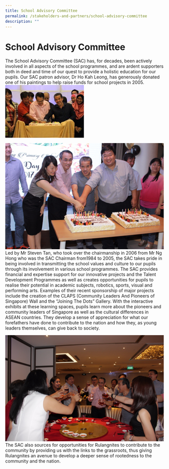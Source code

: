 ```yaml
---
title: School Advisory Committee
permalink: /stakeholders-and-partners/school-advisory-committee
description: ""
---
```

# School Advisory Committee

The School Advisory Committee (SAC) has, for decades, been actively involved in all aspects of the school programmes, and are ardent supporters both in deed and time of our quest to provide a holistic education for our pupils. Our SAC patron advisor, Dr Ho Kah Leong, has generously donated one of his paintings to help raise funds for school projects in 2005.
![](/images/SAC1.jpg)

![](/images/SAC2.jpg)
Led by Mr Steven Tan, who took over the chairmanship in 2006 from Mr Ng Hong who was the SAC Chairman 
from1984 to 2005, the SAC takes pride in being involved in transmitting the school values and culture to our pupils through its involvement in various school programmes. The SAC provides financial and expertise support for our innovative projects and the Talent Development Programmes as well as creates opportunities for pupils to realise their potential in academic subjects, robotics, sports, visual and performing arts. Examples of their recent sponsorship of major projects include the creation of the CLAPS (Community Leaders And Pioneers of Singapore) Wall and the “Joining The Dots” Gallery. With the interactive exhibits at these learning spaces, pupils learn more about the pioneers and community leaders of Singapore as well as the cultural differences in ASEAN countries. They develop a sense of appreciation for what our forefathers have done to contribute to the nation and how they, as young leaders themselves, can give back to society.

![](/images/01%20SAC3.jpg)
The SAC also sources for opportunities for Rulangnites to contribute to the community by providing us with the links to the grassroots, thus giving Rulangnites an avenue to develop a deeper sense of rootedness to the community and the nation.
